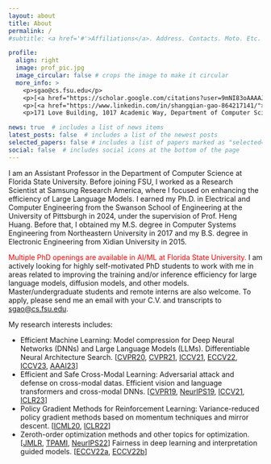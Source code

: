 ```yaml
---
layout: about
title: About
permalink: /
#subtitle: <a href='#'>Affiliations</a>. Address. Contacts. Moto. Etc.

profile:
  align: right
  image: prof_pic.jpg
  image_circular: false # crops the image to make it circular
  more_info: >
    <p>sgao@cs.fsu.edu</p>
    <p>[<a href="https://scholar.google.com/citations?user=9mNI83oAAAAJ&hl=en">Google Scholar</a>]</p>
    <p>[<a href="https://www.linkedin.com/in/shangqian-gao-864217141/">Linkedin</a>]</p>
	<p>171 Love Building, 1017 Academic Way, Department of Computer Science, Florida State University, Tallahassee, FL 32304, United States</p>

news: true  # includes a list of news items
latest_posts: false  # includes a list of the newest posts
selected_papers: false # includes a list of papers marked as "selected={true}"
social: false  # includes social icons at the bottom of the page
---
```


I am an Assistant Professor in the Department of Computer Science at Florida State University. Before joining FSU, I worked as a Research Scientist at Samsung Research America, where I focused on enhancing the efficiency of Large Language Models. I earned my Ph.D. in Electrical and Computer Engineering from the Swanson School of Engineering at the University of Pittsburgh in 2024, under the supervision of Prof. Heng Huang. Before that, I obtained my M.S. degree in Computer Systems Engineering from Northeastern University in 2017 and my B.S. degree in Electronic Engineering from Xidian University in 2015.

<span style="color:red">Multiple PhD openings are available in AI/ML at Florida State University.</span> I am actively looking for highly self-motivated PhD students to work with me in areas related to improving the training and/or inference efficiency for large language models, diffusion models, and other models. Master/undergraduate students and remote interns are also welcome. To apply, please send me an email with your C.V. and transcripts to sgao@cs.fsu.edu. 

My research interests includes: 
<ul>
    <li>Efficient Machine Learning:  Model compression for Deep Neural Networks (DNNs) and Large Language Models (LLMs). Differentiable Neural Architecture Search. 
	[<a href="https://openaccess.thecvf.com/content_CVPR_2020/html/Gao_Discrete_Model_Compression_With_Resource_Constraint_for_Deep_Neural_Networks_CVPR_2020_paper.html">CVPR20</a>, 
	<a href="https://openaccess.thecvf.com/content/CVPR2021/html/Gao_Network_Pruning_via_Performance_Maximization_CVPR_2021_paper.html">CVPR21</a>, 
	<a href="https://openaccess.thecvf.com/content/ICCV2021/html/Zhang_Exploration_and_Estimation_for_Model_Compression_ICCV_2021_paper.html">ICCV21</a>, 
	<a href="https://link.springer.com/chapter/10.1007/978-3-031-20083-0_20">ECCV22</a>, 
	<a href="https://scholar.google.com/citations?view_op=view_citation&hl=en&user=9mNI83oAAAAJ&cstart=20&pagesize=80&citation_for_view=9mNI83oAAAAJ:-f6ydRqryjwC">ICCV23</a>, 
	<a href="https://alii-ganjj.github.io/assets/pdf/EffConv.pdf">AAAI23</a>] </li>
    <li>Efficient and Safe Cross-Modal Learning: Adversarial attack and defense on cross-modal datas. Efficient vision and language transformers and cross-modal DNNs. 
	[<a href="https://openaccess.thecvf.com/content_CVPR_2019/html/Gao_Cross_Domain_Model_Compression_by_Structurally_Weight_Sharing_CVPR_2019_paper.html">CVPR19</a>, 
	<a href="https://proceedings.neurips.cc/paper/2019/hash/d384dec9f5f7a64a36b5c8f03b8a6d92-Abstract.html">NeurIPS19</a>, 
	<a href="https://openaccess.thecvf.com/content/ICCV2021/html/Li_Adversarial_Attack_on_Deep_Cross-Modal_Hamming_Retrieval_ICCV_2021_paper.html">ICCV21</a>,
	<a href="https://openreview.net/pdf?id=UMERaIHMwB3">ICLR23</a>] </li>
    <li>Policy Gradient Methods for Reinforcement Learning: Variance-reduced policy gradient methods based on momentum techniques and mirror descent. 
	[<a href="https://proceedings.mlr.press/v119/huang20a/huang20a.pdf">ICML20</a>,
	<a href="https://arxiv.org/pdf/2106.12112.pdf">ICLR22</a>]</li>
	<li>Zeroth-order optimization methods and other topics for optimization. 
	[<a href="https://www.jmlr.org/papers/volume23/20-924/20-924.pdf">JMLR</a>,
	<a href="https://arxiv.org/pdf/2010.06097.pdf">TPAMI</a>,
	<a href="https://proceedings.neurips.cc/paper_files/paper/2022/file/b9e98316cb72fee82cc1160da5810abc-Paper-Conference.pdf">NeurIPS22</a>] 
	Fairness in deep learning and interpretation guided models. [<a href="https://par.nsf.gov/servlets/purl/10398060">ECCV22a</a>,
	<a href="https://arxiv.org/pdf/2209.02869.pdf">ECCV22b</a>]</li>
</ul>
